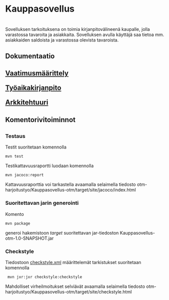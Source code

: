 # <h1>Kauppasovellus<h1>

Sovelluksen tarkoituksena on toimia kirjanpitovälineenä kaupalle, jolla varastossa tavaroita ja asiakkaita. Sovelluksen avulla käyttäjä saa tietoa mm. asiakkaiden saldoista ja varastossa olevista tavaroista. 

<h2>Dokumentaatio<h2>

[Vaatimusmäärittely](https://github.com/Kallmark/otm-harjoitustyo/blob/master/dokumentointi/vaatimusmaarittely.md)

[Työaikakirjanpito](https://github.com/Kallmark/otm-harjoitustyo/blob/master/dokumentointi/tyoaikakirjanpito.md)

[Arkkitehtuuri](https://github.com/Kallmark/otm-harjoitustyo/blob/master/dokumentointi/arkkitehtuuri.md)

<h2>Komentorivitoiminnot<h2>

### Testaus

Testit suoritetaan komennolla

```
mvn test
```

Testikattavuusraportti luodaan komennolla

```
mvn jacoco:report
```

Kattavuusraporttia voi tarkastella avaamalla selaimella tiedosto otm-harjoitustyo/Kauppasovellus-otm/target/site/jacoco/index.html

### Suoritettavan jarin generointi

Komento

```
mvn package
```

generoi hakemistoon _target_ suoritettavan jar-tiedoston Kauppasovellus-otm-1.0-SNAPSHOT.jar


### Checkstyle

Tiedostoon [checkstyle.xml](https://github.com/Kallmark/otm-harjoitustyo/blob/master/Kauppasovellus-otm/checkstyle.xml) määrittelemät tarkistukset suoritetaan komennolla

```
 mvn jxr:jxr checkstyle:checkstyle
```

Mahdolliset virheilmoitukset selviävät avaamalla selaimella tiedosto otm-harjoitustyo/Kauppasovellus-otm/target/site/checkstyle.html
